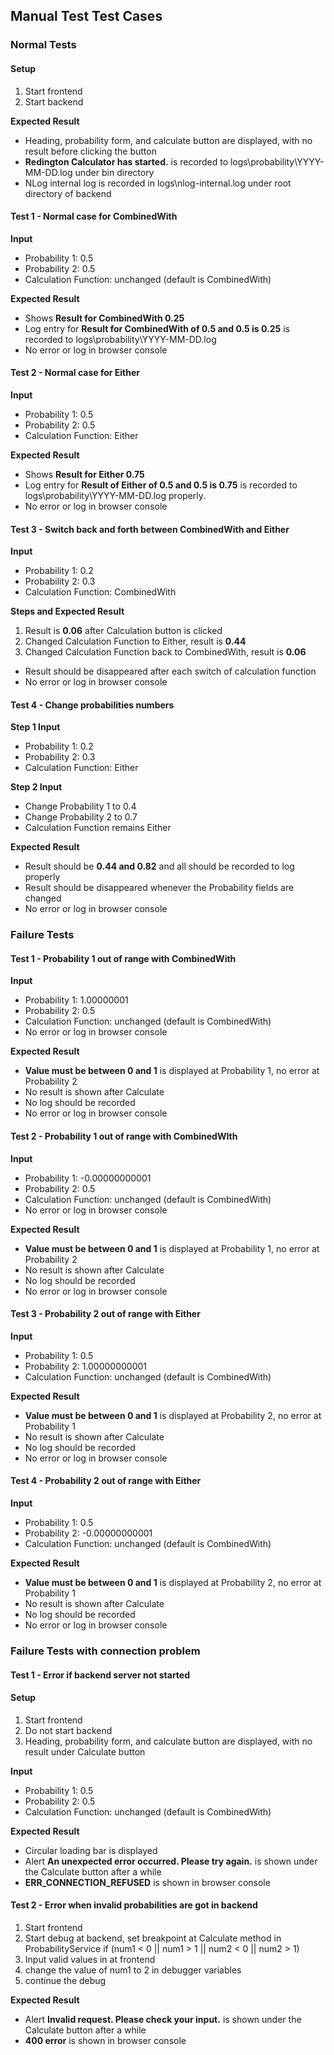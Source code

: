 ## Manual Test Test Cases

### Normal Tests

#### Setup
1. Start frontend
2. Start backend

**Expected Result**
- Heading, probability form, and calculate button are displayed, with no result before clicking the button
- **Redington Calculator has started.** is recorded to logs\probability\YYYY-MM-DD.log under bin directory
- NLog internal log is recorded in logs\nlog-internal.log under root directory of backend

#### Test 1 - Normal case for CombinedWith
**Input**
- Probability 1: 0.5
- Probability 2: 0.5
- Calculation Function: unchanged (default is CombinedWith)

**Expected Result**
- Shows **Result for CombinedWith 0.25**
- Log entry for **Result for CombinedWith of 0.5 and 0.5 is 0.25** is recorded to logs\probability\YYYY-MM-DD.log
- No error or log in browser console

#### Test 2 - Normal case for Either
**Input**
- Probability 1: 0.5
- Probability 2: 0.5
- Calculation Function: Either

**Expected Result**
- Shows **Result for Either 0.75**
- Log entry for **Result of Either of 0.5 and 0.5 is 0.75** is recorded to logs\probability\YYYY-MM-DD.log properly.
- No error or log in browser console

#### Test 3 - Switch back and forth between CombinedWith and Either
**Input**
- Probability 1: 0.2
- Probability 2: 0.3
- Calculation Function: CombinedWith

**Steps and Expected Result**
1. Result is **0.06** after Calculation button is clicked
2. Changed Calculation Function to Either, result is **0.44** 
3. Changed Calculation Function back to CombinedWith, result is **0.06**

- Result should be disappeared after each switch of calculation function
- No error or log in browser console

#### Test 4 - Change probabilities numbers

**Step 1 Input**
- Probability 1: 0.2
- Probability 2: 0.3
- Calculation Function: Either

**Step 2 Input**
- Change Probability 1 to 0.4
- Change Probability 2 to 0.7
- Calculation Function remains Either

**Expected Result**
- Result should be **0.44 and 0.82** and all should be recorded to log properly
- Result should be disappeared whenever the Probability fields are changed
- No error or log in browser console

### Failure Tests

#### Test 1 - Probability 1 out of range with CombinedWith
**Input**
- Probability 1: 1.00000001
- Probability 2: 0.5
- Calculation Function: unchanged (default is CombinedWith)
- No error or log in browser console

**Expected Result**
- **Value must be between 0 and 1** is displayed at Probability 1, no error at Probability 2
- No result is shown after Calculate
- No log should be recorded
- No error or log in browser console

#### Test 2 - Probability 1 out of range with CombinedWIth
**Input**
- Probability 1: -0.00000000001
- Probability 2: 0.5
- Calculation Function: unchanged (default is CombinedWith)
- No error or log in browser console

**Expected Result**
- **Value must be between 0 and 1** is displayed at Probability 1, no error at Probability 2
- No result is shown after Calculate
- No log should be recorded
- No error or log in browser console

#### Test 3 - Probability 2 out of range with Either
**Input**
- Probability 1: 0.5
- Probability 2: 1.00000000001
- Calculation Function: unchanged (default is CombinedWith)

**Expected Result**
- **Value must be between 0 and 1** is displayed at Probability 2, no error at Probability 1
- No result is shown after Calculate
- No log should be recorded
- No error or log in browser console

#### Test 4 - Probability 2 out of range with Either
**Input**
- Probability 1: 0.5
- Probability 2: -0.00000000001
- Calculation Function: unchanged (default is CombinedWith)

**Expected Result**
- **Value must be between 0 and 1** is displayed at Probability 2, no error at Probability 1
- No result is shown after Calculate
- No log should be recorded
- No error or log in browser console

### Failure Tests with connection problem

#### Test 1 - Error if backend server not started
#### Setup
1. Start frontend
2. Do not start backend
3. Heading, probability form, and calculate button are displayed, with no result under Calculate button

**Input**
- Probability 1: 0.5
- Probability 2: 0.5
- Calculation Function: unchanged (default is CombinedWith)

**Expected Result**
- Circular loading bar is displayed
- Alert **An unexpected error occurred. Please try again.** is shown under the Calculate button after a while
- **ERR_CONNECTION_REFUSED** is shown in browser console 

#### Test 2 - Error when invalid probabilities are got in backend
1. Start frontend
2. Start debug at backend, set breakpoint at Calculate method in ProbabilityService  if (num1 < 0 || num1 > 1 || num2 < 0 || num2 > 1)
3. Input valid values in at frontend
4. change the value of num1 to 2 in debugger variables
5. continue the debug

**Expected Result**
- Alert **Invalid request. Please check your input.** is shown under the Calculate button after a while
- **400 error** is shown in browser console
